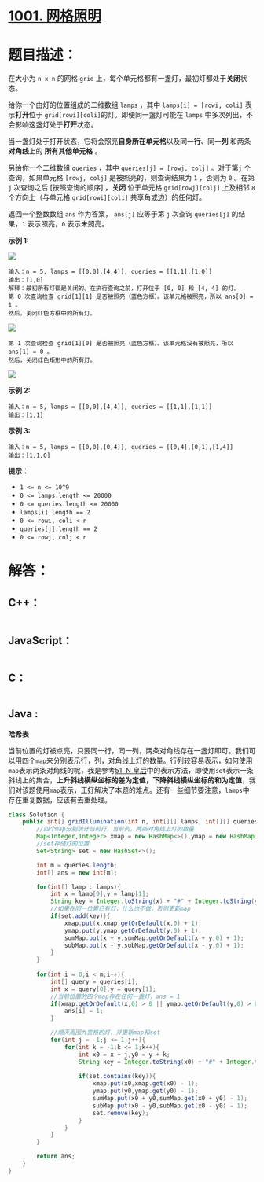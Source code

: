 # [1001. 网格照明](https://leetcode-cn.com/problems/grid-illumination/)

# 题目描述：

在大小为 `n x n` 的网格 `grid` 上，每个单元格都有一盏灯，最初灯都处于**关闭**状态。

给你一个由灯的位置组成的二维数组 `lamps` ，其中 `lamps[i] = [rowi, coli]` 表示**打开**位于 `grid[rowi][coli]`的灯。即便同一盏灯可能在 `lamps` 中多次列出，不会影响这盏灯处于**打开**状态。

当一盏灯处于打开状态，它将会照亮**自身所在单元格**以及同一**行**、同一**列** 和两条**对角线**上的 **所有其他单元格** 。

另给你一个二维数组 `queries` ，其中 `queries[j] = [rowj, colj]` 。对于第`j` 个查询，如果单元格 `[rowj, colj]` 是被照亮的，则查询结果为 `1` ，否则为 `0` 。在第 `j` 次查询之后 [按照查询的顺序] ，**关闭** 位于单元格 `grid[rowj][colj]` 上及相邻 `8` 个方向上（与单元格 `grid[rowi][coli]` 共享角或边）的任何灯。

返回一个整数数组 `ans` 作为答案， `ans[j]` 应等于第 `j` 次查询 `queries[j]` 的结果，`1` 表示照亮，`0` 表示未照亮。



**示例 1:**

![](https://assets.leetcode.com/uploads/2020/08/19/illu_1.jpg)

```
输入：n = 5, lamps = [[0,0],[4,4]], queries = [[1,1],[1,0]]
输出：[1,0]
解释：最初所有灯都是关闭的。在执行查询之前，打开位于 [0, 0] 和 [4, 4] 的灯。
第 0 次查询检查 grid[1][1] 是否被照亮（蓝色方框）。该单元格被照亮，所以 ans[0] = 1 。
然后，关闭红色方框中的所有灯。
```

![](https://assets.leetcode.com/uploads/2020/08/19/illu_step1.jpg) 

```
第 1 次查询检查 grid[1][0] 是否被照亮（蓝色方框）。该单元格没有被照亮，所以 ans[1] = 0 。
然后，关闭红色矩形中的所有灯。
```

![](https://assets.leetcode.com/uploads/2020/08/19/illu_step2.jpg)


**示例 2:**

```
输入：n = 5, lamps = [[0,0],[4,4]], queries = [[1,1],[1,1]]
输出：[1,1]
```

**示例 3:**

```
输入：n = 5, lamps = [[0,0],[0,4]], queries = [[0,4],[0,1],[1,4]]
输出：[1,1,0]
```

**提示：**

- `1 <= n <= 10^9`
- `0 <= lamps.length <= 20000`
- `0 <= queries.length <= 20000`
- `lamps[i].length == 2`
- `0 <= rowi, coli < n`
- `queries[j].length == 2`
- `0 <= rowj, colj < n`


# 解答：

## C++：

```cpp

```

## JavaScript：

```javascript

```

## C：

```c

```

## Java :

**哈希表**   

当前位置的灯被点亮，只要同一行，同一列，两条对角线存在一盏灯即可。我们可以用四个`map`来分别表示行，列，对角线上灯的数量。行列较容易表示，如何使用`map`表示两条对角线的呢，我是参考[51. N 皇后](https://leetcode-cn.com/problems/n-queens/)中的表示方法，即使用`set`表示一条斜线上的集合，**上升斜线横纵坐标的差为定值，下降斜线横纵坐标的和为定值**，我们对该题使用`map`表示，正好解决了本题的难点。还有一些细节要注意，`lamps`中存在重复数据，应该有去重处理。

```java
class Solution {
    public int[] gridIllumination(int n, int[][] lamps, int[][] queries) {
        //四个map分别统计当前行，当前列，两条对角线上灯的数量
        Map<Integer,Integer> xmap = new HashMap<>(),ymap = new HashMap(),sumMap = new HashMap(),subMap = new HashMap();
        //set存储灯的位置
        Set<String> set = new HashSet<>();

        int m = queries.length;
        int[] ans = new int[m];

        for(int[] lamp : lamps){
            int x = lamp[0],y = lamp[1];
            String key = Integer.toString(x) + "#" + Integer.toString(y);           
            //如果在同一位置已有灯，什么也不做，否则更新map
            if(set.add(key)){
                xmap.put(x,xmap.getOrDefault(x,0) + 1);
                ymap.put(y,ymap.getOrDefault(y,0) + 1);
                sumMap.put(x + y,sumMap.getOrDefault(x + y,0) + 1);
                subMap.put(x - y,subMap.getOrDefault(x - y,0) + 1);
            }   
        }
        
        for(int i = 0;i < m;i++){
            int[] query = queries[i];
            int x = query[0],y = query[1];
            //当前位置的四个map存在任何一盏灯，ans = 1
            if(xmap.getOrDefault(x,0) > 0 || ymap.getOrDefault(y,0) > 0 || sumMap.getOrDefault(x + y,0) > 0 || subMap.getOrDefault(x - y,0) > 0){
                ans[i] = 1;
            }

            //熄灭周围九宫格的灯，并更新map和set
            for(int j = -1;j <= 1;j++){
                for(int k = -1;k <= 1;k++){
                    int x0 = x + j,y0 = y + k;
                    String key = Integer.toString(x0) + "#" + Integer.toString(y0);
                    
                    if(set.contains(key)){
                        xmap.put(x0,xmap.get(x0) - 1);
                        ymap.put(y0,ymap.get(y0) - 1);
                        sumMap.put(x0 + y0,sumMap.get(x0 + y0) - 1);
                        subMap.put(x0 - y0,subMap.get(x0 - y0) - 1);
                        set.remove(key);
                    }
                }
            } 
        }

        return ans;
    }
}
```

